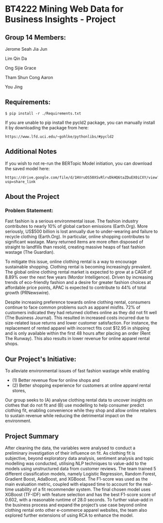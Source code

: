 # BT4222 Mining Web Data for Business Insights - Project

## Group 14 Members:
Jerome Seah Jia Jun

Lim Qin Da

Ong Sijie Grace

Tham Shun Cong Aaron

You Jing

## Requirements:

````
$ pip install -r ./Requirements.txt
````

If you are unable to pip install the pycld2 package, you can manually install it by downloading the package from here: 
```
https://www.lfd.uci.edu/~gohlke/pythonlibs/#pycld2
```

## Additional Notes
If you wish to not re-run the BERTopic Model initiation, you can download the saved model here:

```
https://drive.google.com/file/d/1HVruOS50XSvRlrvDkHQ6taZDuEX0iCXY/view?usp=share_link
```

## About the Project
### Problem Statement:
Fast fashion is a serious environmental issue. The fashion industry contributes to nearly 10% of global carbon emissions (Earth.Org). More seriously, US$500 billion is lost annually due to under-wearing and failure to recycle clothing (Earth.Org). In particular, online shopping contributes to significant wastage. Many returned items are more often disposed of straight to landfills than resold, creating massive heaps of fast fashion wastage (The Guardian). 

To mitigate this issue, online clothing rental is a way to encourage sustainable shopping. Clothing rental is becoming increasingly prevalent. The global online clothing rental market is expected to grow at a CAGR of 8.89% over the next few years (Mordor Intelligence). Driven by increasing trends of eco-friendly fashion and a desire for greater fashion choices at affordable price points, APAC is expected to contribute to 44% of total growth (PRNewswire). 

Despite increasing preference towards online clothing rental, consumers continue to face common problems such as apparel misfits. 72% of customers indicated they had returned clothes online as they did not fit well (The Business Journal). This resulted in increased costs incurred due to size-related issue returns and lower customer satisfaction. For instance, the replacement of rented apparel with incorrect fits cost $12.95 in shipping and is only available within the first 48 hours after placing an order (Rent The Runway). This also results in lower revenue for online apparel rental shops. 

## Our Project's Initiative:
To alleviate environmental issues of fast fashion wastage while enabling 
- (1) Better revenue flow for online shops and 
- (2) Better shopping experience for customers at online apparel rental stores, <br>

Our group seeks to (A) analyse clothing rental data to uncover insights on clothes that do not fit and (B) use modelling to help consumer predict clothing fit, enabling convenience while they shop and allow online retailers to sustain revenue while reducing the detrimental impact on the environment. 

## Project Summary 
After cleaning the data, the variables were analysed to conduct a preliminary investigation of their influence on fit. As clothing fit is subjective, beyond exploratory data analysis, sentiment analysis and topic modelling was conducted, utilising NLP techniques to value-add to the models using unstructured data from customer reviews. The team trained 5 different classification models, namely Logistic Regression, Random Forest, Gradient Boost, AdaBoost, and XGBoost. The F1-score was used as the main evaluation metric, coupled with elapsed time to account for the real-time usability of a fit recommender system. The final chosen model uses XGBoost (TF-IDF) with feature selection and has the best F1-score score of 0.602, with a reasonable runtime of 28.0 seconds. To further value-add in the business process and expand the project’s use case beyond online clothing rental onto other e-commerce apparel websites, the team also explored further extensions of using RCA to enhance the model. 
